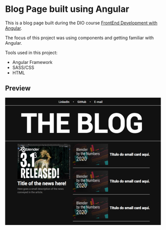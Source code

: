 # Blog Page built using Angular
This is a blog page built during the DIO course [FrontEnd Development with Angular](https://www.dio.me/bootcamp/coding-future-banco-pan-desenvolvimento-frontend-com-angular).

The focus of this project was using components and getting familiar with Angular.

Tools used in this project:
- Angular Framework
- SASS/CSS
- HTML

## Preview

![Webpage preview](src/preview-1.png)